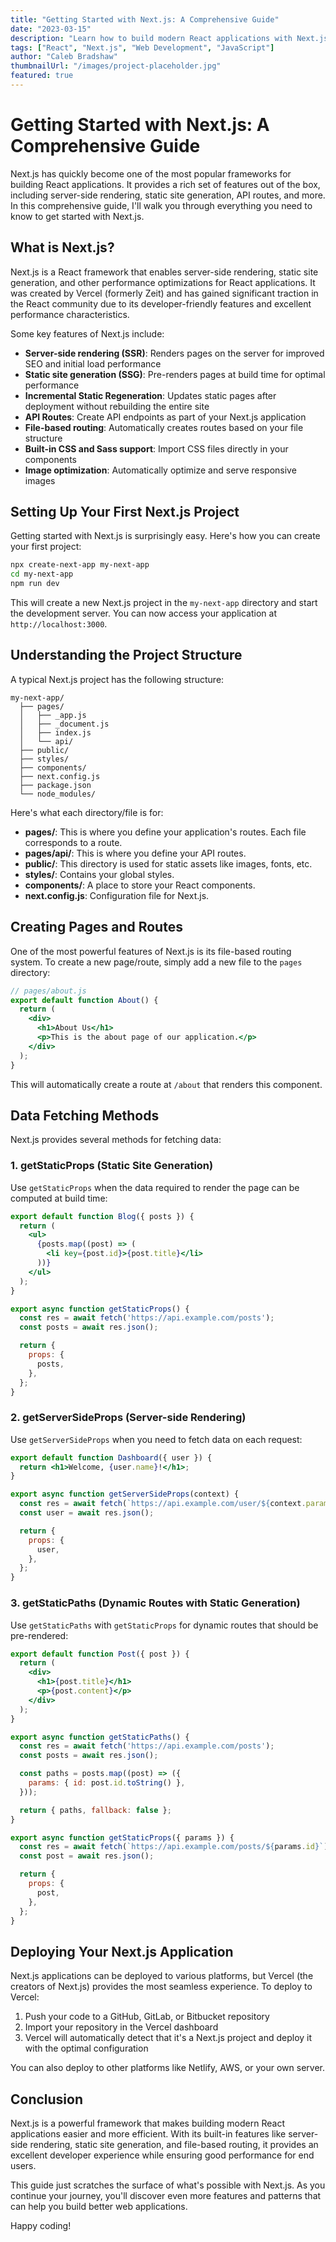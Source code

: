 ```yaml
---
title: "Getting Started with Next.js: A Comprehensive Guide"
date: "2023-03-15"
description: "Learn how to build modern React applications with Next.js, from setup to deployment."
tags: ["React", "Next.js", "Web Development", "JavaScript"]
author: "Caleb Bradshaw"
thumbnailUrl: "/images/project-placeholder.jpg"
featured: true
---
```


# Getting Started with Next.js: A Comprehensive Guide

Next.js has quickly become one of the most popular frameworks for building React applications. It provides a rich set of features out of the box, including server-side rendering, static site generation, API routes, and more. In this comprehensive guide, I'll walk you through everything you need to know to get started with Next.js.

## What is Next.js?

Next.js is a React framework that enables server-side rendering, static site generation, and other performance optimizations for React applications. It was created by Vercel (formerly Zeit) and has gained significant traction in the React community due to its developer-friendly features and excellent performance characteristics.

Some key features of Next.js include:

- **Server-side rendering (SSR)**: Renders pages on the server for improved SEO and initial load performance
- **Static site generation (SSG)**: Pre-renders pages at build time for optimal performance
- **Incremental Static Regeneration**: Updates static pages after deployment without rebuilding the entire site
- **API Routes**: Create API endpoints as part of your Next.js application
- **File-based routing**: Automatically creates routes based on your file structure
- **Built-in CSS and Sass support**: Import CSS files directly in your components
- **Image optimization**: Automatically optimize and serve responsive images

## Setting Up Your First Next.js Project

Getting started with Next.js is surprisingly easy. Here's how you can create your first project:

```bash
npx create-next-app my-next-app
cd my-next-app
npm run dev
```

This will create a new Next.js project in the `my-next-app` directory and start the development server. You can now access your application at `http://localhost:3000`.

## Understanding the Project Structure

A typical Next.js project has the following structure:

```
my-next-app/
  ├── pages/
  │   ├── _app.js
  │   ├── _document.js
  │   ├── index.js
  │   └── api/
  ├── public/
  ├── styles/
  ├── components/
  ├── next.config.js
  ├── package.json
  └── node_modules/
```

Here's what each directory/file is for:

- **pages/**: This is where you define your application's routes. Each file corresponds to a route.
- **pages/api/**: This is where you define your API routes.
- **public/**: This directory is used for static assets like images, fonts, etc.
- **styles/**: Contains your global styles.
- **components/**: A place to store your React components.
- **next.config.js**: Configuration file for Next.js.

## Creating Pages and Routes

One of the most powerful features of Next.js is its file-based routing system. To create a new page/route, simply add a new file to the `pages` directory:

```jsx
// pages/about.js
export default function About() {
  return (
    <div>
      <h1>About Us</h1>
      <p>This is the about page of our application.</p>
    </div>
  );
}
```

This will automatically create a route at `/about` that renders this component.

## Data Fetching Methods

Next.js provides several methods for fetching data:

### 1. getStaticProps (Static Site Generation)

Use `getStaticProps` when the data required to render the page can be computed at build time:

```jsx
export default function Blog({ posts }) {
  return (
    <ul>
      {posts.map((post) => (
        <li key={post.id}>{post.title}</li>
      ))}
    </ul>
  );
}

export async function getStaticProps() {
  const res = await fetch('https://api.example.com/posts');
  const posts = await res.json();

  return {
    props: {
      posts,
    },
  };
}
```

### 2. getServerSideProps (Server-side Rendering)

Use `getServerSideProps` when you need to fetch data on each request:

```jsx
export default function Dashboard({ user }) {
  return <h1>Welcome, {user.name}!</h1>;
}

export async function getServerSideProps(context) {
  const res = await fetch(`https://api.example.com/user/${context.params.id}`);
  const user = await res.json();

  return {
    props: {
      user,
    },
  };
}
```

### 3. getStaticPaths (Dynamic Routes with Static Generation)

Use `getStaticPaths` with `getStaticProps` for dynamic routes that should be pre-rendered:

```jsx
export default function Post({ post }) {
  return (
    <div>
      <h1>{post.title}</h1>
      <p>{post.content}</p>
    </div>
  );
}

export async function getStaticPaths() {
  const res = await fetch('https://api.example.com/posts');
  const posts = await res.json();

  const paths = posts.map((post) => ({
    params: { id: post.id.toString() },
  }));

  return { paths, fallback: false };
}

export async function getStaticProps({ params }) {
  const res = await fetch(`https://api.example.com/posts/${params.id}`);
  const post = await res.json();

  return {
    props: {
      post,
    },
  };
}
```

## Deploying Your Next.js Application

Next.js applications can be deployed to various platforms, but Vercel (the creators of Next.js) provides the most seamless experience. To deploy to Vercel:

1. Push your code to a GitHub, GitLab, or Bitbucket repository
2. Import your repository in the Vercel dashboard
3. Vercel will automatically detect that it's a Next.js project and deploy it with the optimal configuration

You can also deploy to other platforms like Netlify, AWS, or your own server.

## Conclusion

Next.js is a powerful framework that makes building modern React applications easier and more efficient. With its built-in features like server-side rendering, static site generation, and file-based routing, it provides an excellent developer experience while ensuring good performance for end users.

This guide just scratches the surface of what's possible with Next.js. As you continue your journey, you'll discover even more features and patterns that can help you build better web applications.

Happy coding!